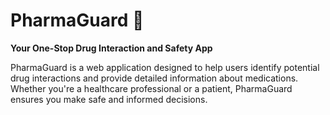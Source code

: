 # PharmaGuard 🚀
**Your One-Stop Drug Interaction and Safety App**

PharmaGuard is a web application designed to help users identify potential drug interactions and provide detailed information about medications. Whether you're a healthcare professional or a patient, PharmaGuard ensures you make safe and informed decisions.


